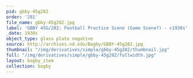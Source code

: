 ```yaml
---
pid: gbby-45g282
order: '281'
file_name: gbby-45g282.jpg
label: 'GBBY 45G/282: Football Practice Scene (Game Scene?) - c1930s'
_date: 1930s
object_type: glass plate negative
source: http://archives.nd.edu/Bagby/GBBY-45g282.jpg
thumbnail: "/img/derivatives/simple/gbby-45g282/thumbnail.jpg"
full: "/img/derivatives/simple/gbby-45g282/fullwidth.jpg"
layout: bagby_item
collection: bagby
---
```

